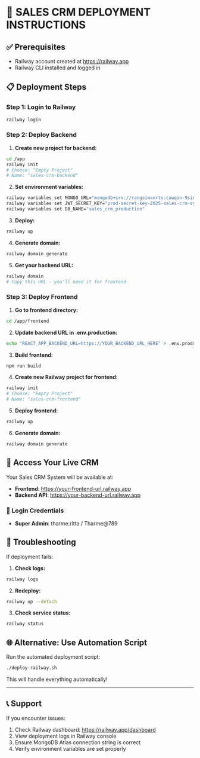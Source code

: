 # 🚀 SALES CRM DEPLOYMENT INSTRUCTIONS

## ✅ Prerequisites
- Railway account created at https://railway.app
- Railway CLI installed and logged in

## 📋 Deployment Steps

### Step 1: Login to Railway
```bash
railway login
```

### Step 2: Deploy Backend

1. **Create new project for backend:**
```bash
cd /app
railway init
# Choose: "Empty Project"
# Name: "sales-crm-backend"
```

2. **Set environment variables:**
```bash
railway variables set MONGO_URL="mongodb+srv://rangsimanrts:cawqin-9sinFy-dewbev@agentcrm.amshyrt.mongodb.net/?retryWrites=true&w=majority&appName=AgentCRM"
railway variables set JWT_SECRET_KEY="prod-secret-key-2025-sales-crm-system-secure-railway"
railway variables set DB_NAME="sales_crm_production"
```

3. **Deploy:**
```bash
railway up
```

4. **Generate domain:**
```bash
railway domain generate
```

5. **Get your backend URL:**
```bash
railway domain
# Copy this URL - you'll need it for frontend
```

### Step 3: Deploy Frontend

1. **Go to frontend directory:**
```bash
cd /app/frontend
```

2. **Update backend URL in .env.production:**
```bash
echo "REACT_APP_BACKEND_URL=https://YOUR_BACKEND_URL_HERE" > .env.production
```

3. **Build frontend:**
```bash
npm run build
```

4. **Create new Railway project for frontend:**
```bash
railway init
# Choose: "Empty Project"  
# Name: "sales-crm-frontend"
```

5. **Deploy frontend:**
```bash
railway up
```

6. **Generate domain:**
```bash
railway domain generate
```

## 🎉 Access Your Live CRM

Your Sales CRM System will be available at:
- **Frontend**: https://your-frontend-url.railway.app
- **Backend API**: https://your-backend-url.railway.app

### 🔑 Login Credentials
- **Super Admin**: tharme.ritta / Tharme@789

## 🔧 Troubleshooting

If deployment fails:

1. **Check logs:**
```bash
railway logs
```

2. **Redeploy:**
```bash
railway up --detach
```

3. **Check service status:**
```bash
railway status
```

## 🌐 Alternative: Use Automation Script

Run the automated deployment script:
```bash
./deploy-railway.sh
```

This will handle everything automatically!

---

## 📞 Support

If you encounter issues:
1. Check Railway dashboard: https://railway.app/dashboard
2. View deployment logs in Railway console
3. Ensure MongoDB Atlas connection string is correct
4. Verify environment variables are set properly